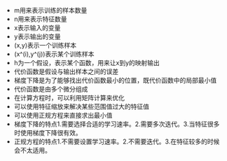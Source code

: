 - m用来表示训练的样本数量
- n用来表示特征数量
- x表示输入的变量
- y表示输出的变量
- (x,y)表示一个训练样本
- (x^(i),y^(j))表示某个训练样本
- h为一个假设，表示某个函数，用来让x到y的映射输出
- 代价函数是假设与输出样本之间的误差
- 梯度下降是为了能够找出代价函数最小的位置，既代价函数中的局部最小值
- 代价函数是由多个微分组成
- 在计算方程时，可以利用矩阵计算来优化
- 可以使用特征缩放来解决某些范围值过大的特征值
- 可以使用正规方程来直接求出最小值
- 梯度下降的特点1.需要选择合适的学习速率。2.需要多次迭代。3.当特征很多时使用梯度下降很有效。
- 正规方程的特点1.不需要设置学习速率。2.不需要迭代。3.在特征较多的时候会不太适用。
